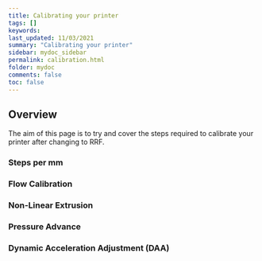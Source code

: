 ```yaml
---
title: Calibrating your printer
tags: []
keywords: 
last_updated: 11/03/2021
summary: "Calibrating your printer"
sidebar: mydoc_sidebar
permalink: calibration.html
folder: mydoc
comments: false
toc: false
---
```


## Overview

The aim of this page is to try and cover the steps required to calibrate your printer after changing to RRF.

### Steps per mm

### Flow Calibration

### Non-Linear Extrusion

### Pressure Advance

### Dynamic Acceleration Adjustment (DAA)
